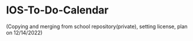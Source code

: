 # IOS-To-Do-Calendar
(Copying and merging from school repository(private), setting license, plan on 12/14/2022)
